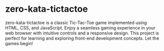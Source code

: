 # zero-kata-tictactoe
zero-kata-tictactoe is a classic Tic-Tac-Toe game implemented using HTML, CSS, and JavaScript. Enjoy a seamless gaming experience in your web browser with intuitive controls and a responsive design. This project is perfect for learning and exploring front-end development concepts. Let the games begin!
